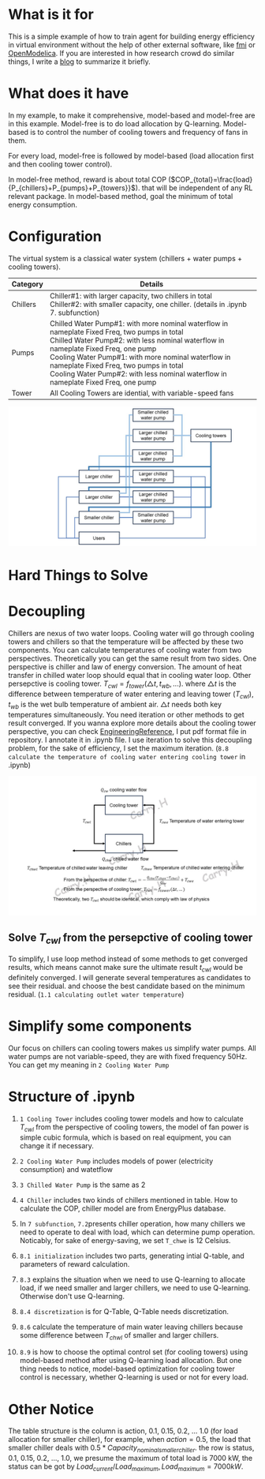 # What is it for

This is a simple example of how to train agent for building energy efficiency in virtual environment without the help of other external software, like [fmi](https://fmi-standard.org/) or [OpenModelica](https://openmodelica.org/). If you are interested in how research crowd do similar things, I write a [blog](https://carrybio.netlify.app/posts/blog12/) to summarize it briefly.

# What does it have

In my example, to make it comprehensive, model-based and model-free are in this example. Model-free is to do load allocation by Q-learning. Model-based is to control the number of cooling towers and frequency of fans in them.  

For every load, model-free is followed by model-based (load allocation first and then cooling tower control). 

In model-free method, reward is about total COP ($COP_{total}=\frac{load}{P_{chillers}+P_{pumps}+P_{towers}}$). that will be independent of any RL relevant package. In model-based method, goal the minimum of total energy consumption.

# Configuration

The virtual system is a classical water system (chillers + water pumps + cooling towers).

| Category | Details                                                                                                                                                                                                                                                                                                                                                                              |
| -------- | ------------------------------------------------------------------------------------------------------------------------------------------------------------------------------------------------------------------------------------------------------------------------------------------------------------------------------------------------------------------------------------ |
| Chillers | Chiller#1: with larger capacity, two chillers in total<br/>Chiller#2: with smaller capacity, one chiller. (details in .ipynb 7. subfunction)                                                                                                                                                                                                                                         |
| Pumps    | Chilled Water Pump#1: with more nominal waterflow in nameplate Fixed Freq, two pumps in total<br/>Chilled Water Pump#2: with less nominal waterflow in nameplate Fixed Freq, one pump<br/>Cooling Water Pump#1: with more nominal waterflow in nameplate Fixed Freq, two pumps in total<br/>Cooling Water Pump#2: with less nominal waterflow in nameplate Fixed Freq, one pump<br/> |
| Tower    | All Cooling Towers are idential, with variable-speed fans                                                                                                                                                                                                                                                                                                                            |

![drawing.jpg](https://github.com/Hurricane-k/BuildingEfficiencyAgent_in_VirtualEnv/blob/main/SystemLayoutAbstract.jpg)

# Hard Things to Solve

# Decoupling

Chillers are nexus of two water loops. Cooling water will go through cooling towers and chillers so that the temperature will be affected by these two components. You can calculate temperatures of cooling water from two perspectives. Theoretically you can get the same result from two sides. One perspective is chiller and law of energy conversion. The amount of heat transfer in chilled water loop should equal that in cooling water loop. Other persepctive is cooling tower. $T_{cwl}=f_{tower}(\triangle t,t_{wb},...)$. where $\triangle t$ is the difference between temperature of water entering and leaving tower ($T_{cwl}$), $t_{wb}$ is the wet bulb temperature of ambient air. $\triangle t$ needs both key temperatures simultaneously. You need iteration or other methods to get result converged. If you wanna explore more details about the cooling tower perspective, you can check [EngineeringReference](https://github.com/Hurricane-k/BuildingEfficiencyAgent_in_VirtualEnv/blob/main/EngineeringReference.pdf), I put pdf format file in repository. I annotate it in .ipynb file. I use iteration to solve this decoupling problem, for the sake of efficiency, I set the maximum iteration. (`8.8 calculate the temperature of cooling water entering cooling tower` in .ipynb)

![decoupling.jpg](https://github.com/Hurricane-k/BuildingEfficiencyAgent_in_VirtualEnv/blob/main/decoupling.jpg)

## Solve $T_{cwl}$ from the persepctive of cooling tower

To simplify, I use loop method instead of some methods to get converged results, which means cannot make sure the ultimate result $t_{cwl}$ would be definitely converged. I will generate several temperatures as candidates to see their residual. and choose the best candidate based on the minimum residual. (`1.1 calculating outlet water temperature`)

# Simplify some components

Our focus on chillers can cooling towers makes us simplify water pumps. All water pumps are not variable-speed, they are with fixed frequency 50Hz. You can get my meaning in `2 Cooling Water Pump`

# Structure of .ipynb

1. `1 Cooling Tower` includes cooling tower models and how to calculate $T_{cwl}$ from the perspective of cooling towers, the model of fan power is simple cubic formula, which is based on real equipment, you can change it if necessary.
  
2. `2 Cooling Water Pump` includes models of power (electricity consumption) and watetflow
  
3. `3 Chilled Water Pump` is the same as 2
  
4. `4 Chiller` includes two kinds of chillers mentioned in table. How to calculate the COP, chiller model are from EnergyPlus database.
  
5. In `7 subfunction`, `7.2`presents chiller operation, how many chillers we need to operate to deal with load, which can determine pump operation. Noticably, for sake of energy-saving, we set `T_chwe` is 12 Celsius.
  
6. `8.1 initialization` includes two parts, generating intial Q-table, and parameters of reward calculation.
  
7. `8.3` explains the situation when we need to use Q-learning to allocate load, if we need smaller and larger chillers, we need to use Q-learning. Otherwise don't use Q-learning.
  
8. `8.4 discretization` is for Q-Table, Q-Table needs discretization.
  
9. `8.6` calculate the temperature of main water leaving chillers because some difference between $T_{chwl}$ of smaller and larger chillers.
  
10. `8.9` is how to choose the optimal control set (for cooling towers) using model-based method after using Q-learning load allocation. But one thing needs to notice, model-based optimization for cooling tower control is necessary, whether Q-learning is used or not for every load.
  

# Other Notice

The table structure is the column is action, 0.1, 0.15, 0.2, ... 1.0 (for load allocation for smaller chiller), for example, when $action = 0.5$, the load that smaller chiller deals with $0.5*Capacity_{nominal smaller chiller}$. the row is status, 0.1, 0.15, 0.2, ..., 1.0, we presume the maximum of total load is 7000 kW, the status can be got by $Load_{current}/Load_{maximum}, Load_{maximum}=7000kW$.




